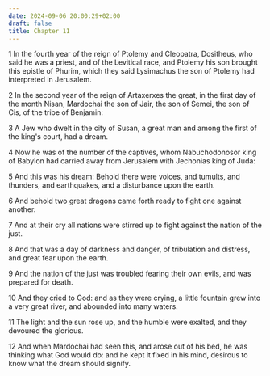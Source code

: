 ```yaml
---
date: 2024-09-06 20:00:29+02:00
draft: false
title: Chapter 11
---
```




1 In the fourth year of the reign of Ptolemy and Cleopatra, Dositheus, who said he was a priest, and of the Levitical race, and Ptolemy his son brought this epistle of Phurim, which they said Lysimachus the son of Ptolemy had interpreted in Jerusalem.

2 In the second year of the reign of Artaxerxes the great, in the first day of the month Nisan, Mardochai the son of Jair, the son of Semei, the son of Cis, of the tribe of Benjamin:

3 A Jew who dwelt in the city of Susan, a great man and among the first of the king's court, had a dream.

4 Now he was of the number of the captives, whom Nabuchodonosor king of Babylon had carried away from Jerusalem with Jechonias king of Juda:

5 And this was his dream: Behold there were voices, and tumults, and thunders, and earthquakes, and a disturbance upon the earth.

6 And behold two great dragons came forth ready to fight one against another.

7 And at their cry all nations were stirred up to fight against the nation of the just.

8 And that was a day of darkness and danger, of tribulation and distress, and great fear upon the earth.

9 And the nation of the just was troubled fearing their own evils, and was prepared for death.

10 And they cried to God: and as they were crying, a little fountain grew into a very great river, and abounded into many waters.

11 The light and the sun rose up, and the humble were exalted, and they devoured the glorious.

12 And when Mardochai had seen this, and arose out of his bed, he was thinking what God would do: and he kept it fixed in his mind, desirous to know what the dream should signify.

